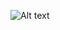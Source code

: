 ![Alt text](https://bytebucket.org/MartinFrith/radarzone_rest/raw/f8e761de8871e0e5e510da538e940c32840b17ab/public/assets/pad_se1_p1_img_1.png?token=dad19509e31d565cdfb4e6951cb7c2d9e7c25c64)